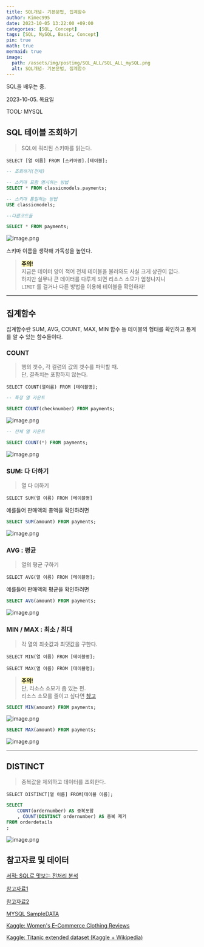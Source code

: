 ```yaml
---
title: SQL개념- 기본문법, 집계함수
author: Kimec995
date: 2023-10-05 13:22:00 +09:00
categories: [SQL, Concept]
tags: [SQL, MySQL, Basic, Concept]
pin: true
math: true
mermaid: true
image: 
  path: /assets/img/postimg/SQL_ALL/SQL_ALL_mySQL.png
  alt: SQL개념- 기본문법, 집계함수
---
```


SQL을 배우는 중.

2023-10-05. 목요일

TOOL: MYSQL

## SQL 테이블 조회하기

> SQL에 쿼리된 스키마를 읽는다.

`SELECT [열 이름] FROM [스키마명].[테이블];`

```sql
-- 조회하기(전체)

-- 스키마 포함 명시하는 방법
SELECT * FROM classicmodels.payments;

-- 스키마 통일하는 방법
USE classicmodels;

--다른코드들

SELECT * FROM payments;
```
![image.png](\assets\img\postimg\SQL_WHERE\image-1.png)

스키마 이름을 생략해 가독성을 높인다.

> <span style="color:black; background-color:#fff5b1;">**주의!**</span>\
> 지금은 데이터 양이 적어 전체 테이블을 불러와도 사실 크게 상관이 없다.\
> 하지만 실무나 큰 데이터를 다루게 되면 리소스 소모가 엄청나지니\
>`LIMIT` 를 걸거나 다른 방법을 이용해 테이블을 확인하자!

---

## 집계함수

집계함수란 SUM, AVG, COUNT, MAX, MIN 함수 등 테이블의 형태를 확인하고 통계를 알 수 있는 함수들이다.

### COUNT

> 행의 갯수, 각 컬럼의 값의 갯수를 파악할 때.\
> 단, 결측치는 포함하지 않는다.

`SELECT COUNT(열이름) FROM [테이블명];`

```sql
-- 특정 열 카운트

SELECT COUNT(checknumber) FROM payments;
```
![image.png](\assets\img\postimg\SQL_WHERE\image-2.png)

```sql
-- 전체 열 카운트

SELECT COUNT(*) FROM payments;
```
![image.png](\assets\img\postimg\SQL_WHERE\image-3.png)

### SUM: 다 더하기
> 열 다 더하기

`SELECT SUM(열 이름) FROM [테이블명]` 

예를들어 판매액의 총액을 확인하려면

```sql
SELECT SUM(amount) FROM payments;
```
![image.png](\assets\img\postimg\SQL_WHERE\image-5.png)

### AVG : 평균

> 열의 평균 구하기

`SELECT AVG(열 이름) FROM [테이블명];`

예를들어 판매액의 평균을 확인하려면

```sql
SELECT AVG(amount) FROM payments;
```
![image.png](\assets\img\postimg\SQL_WHERE\image-6.png)

### MIN / MAX : 최소 / 최대

>각 열의 최솟값과 최댓값을 구한다.

`SELECT MIN(열 이름) FROM [테이블명];`

`SELECT MAX(열 이름) FROM [테이블명];`

> <span style="color:black; background-color:#fff5b1;">**주의!**</span>\
> 단, 리소스 소모가 좀 있는 편.\
> 리소스 소모를 줄이고 싶다면 [참고](https://sesok808.tistory.com/461)

```sql
SELECT MIN(amount) FROM payments;
```
![image.png](\assets\img\postimg\SQL_WHERE\image-7.png)

```sql
SELECT MAX(amount) FROM payments;
```
![image.png](\assets\img\postimg\SQL_WHERE\image-8.png)

---

## DISTINCT
> 중복값을 제외하고 데이터를 조회한다.

`SELECT DISTINCT[열 이름] FROM[테이블 이름];`

```sql
SELECT
    COUNT(ordernumber) AS 중복포함
    , COUNT(DISTINCT ordernumber) AS 중복 제거
FROM orderdetails
;
```
![image.png](\assets\img\postimg\SQL_WHERE\image-20.png)

## 참고자료 및 데이터

[서적: SQL로 맛보는 전처리 분석](https://product.kyobobook.co.kr/detail/S000001934242)

[참고자료1](https://github.com/billyrohh/dataset/blob/master/dataset2.csv)

[참고자료2](https://github.com/billyrohh/instacart_dataset)

[MYSQL SampleDATA](https://www.mysqltutorial.org/mysql-sample-database.aspx)

[Kaggle: Women's E-Commerce Clothing Reviews](https://www.kaggle.com/datasets/nicapotato/womens-ecommerce-clothing-reviews)

[Kaggle: Titanic extended dataset (Kaggle + Wikipedia)](https://www.kaggle.com/datasets/pavlofesenko/titanic-extended)